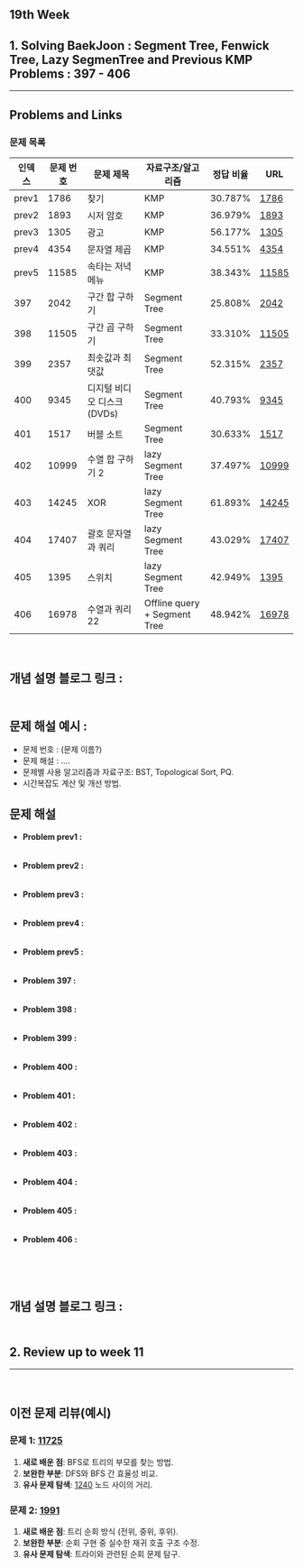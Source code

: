 19th Week
---

## 1. Solving BaekJoon : Segment Tree, Fenwick Tree, Lazy SegmenTree and Previous KMP Problems : 397 - 406
---

## Problems and Links

### 문제 목록
| 인덱스 | 문제 번호 | 문제 제목 | 자료구조/알고리즘 | 정답 비율 | URL |
|--------|----------|----------|----------------|----------|----------------|
| prev1 | 1786 | 찾기 | KMP | 30.787% | [1786](https://www.acmicpc.net/problem/1786) |
| prev2 | 1893 | 시저 암호 | KMP | 36.979% | [1893](https://www.acmicpc.net/problem/1893) |
| prev3 | 1305 | 광고 | KMP | 56.177% | [1305](https://www.acmicpc.net/problem/1305) |
| prev4 | 4354 | 문자열 제곱 | KMP | 34.551% | [4354](https://www.acmicpc.net/problem/4354) |
| prev5 | 11585 | 속타는 저녁 메뉴 | KMP | 38.343% | [11585](https://www.acmicpc.net/problem/11585) |
| 397 | 2042 |   구간 합 구하기 | Segment Tree  | 25.808% | [2042](https://www.acmicpc.net/problem/2042) |
| 398 | 11505	 | 구간 곱 구하기 | Segment Tree | 33.310% | [11505](https://www.acmicpc.net/problem/11505) | 
| 399 | 2357 | 최솟값과 최댓값 | Segment Tree | 52.315% | [2357](https://www.acmicpc.net/problem/2357) | 
| 400 | 9345	| 디지털 비디오 디스크(DVDs)	| Segment Tree |	40.793% | [9345](http://www.acmicpc.net/problem/9345) |
| 401 | 1517 | 버블 소트	| Segment Tree |	30.633% | [1517](http://www.acmicpc.net/problem/1517) |
| 402 | 10999 | 수열 합 구하기 2 | lazy Segment Tree | 37.497% | [10999](http://www.acmicpc.net/problem/10999) | 
| 403 | 14245 | XOR | lazy Segment Tree | 61.893% | [14245](https://www.acmicpc.net/problem/14245) | 
| 404 | 17407 | 괄호 문자열과 쿼리 | lazy Segment Tree | 43.029% | [17407](https://www.acmicpc.net/problem/17407) |
| 405 | 1395 | 스위치 | lazy Segment Tree | 42.949% | [1395](https://www.acmicpc.net/problem/1395) |
| 406 | 16978 | 수열과 쿼리 22 | Offline query + Segment Tree | 48.942% | [16978](http://ww.acmicpc.net/problem/16978) |  


<br>

## 개념 설명 블로그 링크 : <br><br>

## 문제 해설 예시 : 
- 문제 번호 : (문제 이름?)
- 문제 해설 : .... 
- 문제별 사용 알고리즘과 자료구조: BST, Topological Sort, PQ.
- 시간복잡도 계산 및 개선 방법.

## 문제 해설
- **Problem prev1 :** <br><br><br>
- **Problem prev2 :** <br><br><br>
- **Problem prev3 :** <br><br><br>
- **Problem prev4 :** <br><br><br>
- **Problem prev5 :** <br><br><br>
- **Problem 397 :** <br><br><br>
- **Problem 398 :** <br><br><br>
- **Problem 399 :** <br><br><br>
- **Problem 400 :** <br><br><br>
- **Problem 401 :** <br><br><br>
- **Problem 402 :** <br><br><br>
- **Problem 403 :** <br><br><br>
- **Problem 404 :** <br><br><br>
- **Problem 405 :** <br><br><br>
- **Problem 406 :** <br><br><br>

 
<br>

## 개념 설명 블로그 링크 : <br><br>
 

## 2. Review up to week 11
---

<br>

## 이전 문제 리뷰(예시)

### 문제 1: [11725](https://www.acmicpc.net/problem/11725)  
1. **새로 배운 점**: BFS로 트리의 부모를 찾는 방법.  
2. **보완한 부분**: DFS와 BFS 간 효율성 비교.  
3. **유사 문제 탐색**: [1240](https://www.acmicpc.net/problem/1240) 노드 사이의 거리.  

### 문제 2: [1991](https://www.acmicpc.net/problem/1991)  
1. **새로 배운 점**: 트리 순회 방식 (전위, 중위, 후위).  
2. **보완한 부분**: 순회 구현 중 실수한 재귀 호출 구조 수정.  
3. **유사 문제 탐색**: 트라이와 관련된 순회 문제 탐구.
